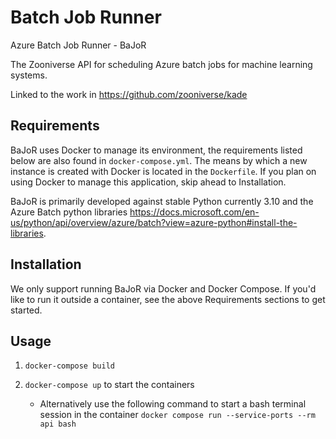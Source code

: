 # Batch Job Runner

Azure Batch Job Runner - BaJoR

The Zooniverse API for scheduling Azure batch jobs for machine learning systems.

Linked to the work in https://github.com/zooniverse/kade

## Requirements

BaJoR uses Docker to manage its environment, the requirements listed below are also found in `docker-compose.yml`. The means by which a new instance is created with Docker is located in the `Dockerfile`. If you plan on using Docker to manage this application, skip ahead to Installation.

BaJoR is primarily developed against stable Python currently 3.10 and the Azure Batch python libraries https://docs.microsoft.com/en-us/python/api/overview/azure/batch?view=azure-python#install-the-libraries.

## Installation

We only support running BaJoR via Docker and Docker Compose. If you'd like to run it outside a container, see the above Requirements sections to get started.

## Usage

1. `docker-compose build`

2. `docker-compose up` to start the containers

    * Alternatively use the following command to start a bash terminal session in the container `docker compose run --service-ports --rm api bash`
